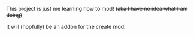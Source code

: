 This project is just me learning how to mod! ~~(aka I have no idea what I am doing)~~

It will (hopfully) be an addon for the create mod.
